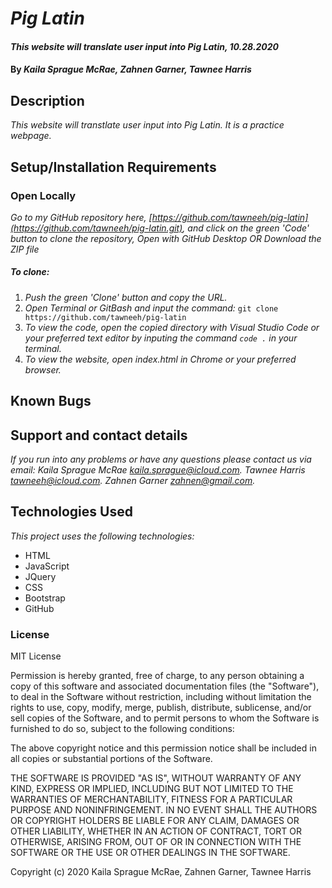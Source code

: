 # _Pig Latin_

#### _This website will translate user input into Pig Latin, 10.28.2020_

#### By _**Kaila Sprague McRae, Zahnen Garner, Tawnee Harris**_

## Description

_This website will transtlate user input into Pig Latin. It is a practice webpage._

## Setup/Installation Requirements

### Open Locally

_Go to my GitHub repository here, [https://github.com/tawneeh/pig-latin](https://github.com/tawneeh/pig-latin.git), and click on the green 'Code' button to clone the repository, Open with GitHub Desktop OR Download the ZIP file_

##### To clone:
1. _Push the green 'Clone' button and copy the URL._
2. _Open Terminal or GitBash and input the command:_ `git clone https://github.com/tawneeh/pig-latin`
3. _To view the code, open the copied directory with Visual Studio Code or your preferred text editor by inputing the command `code .` in your terminal._
4. _To view the website, open index.html in Chrome or your preferred browser._

## Known Bugs

## Support and contact details

_If you run into any problems or have any questions please contact us via email:_
_Kaila Sprague McRae [kaila.sprague@icloud.com](mailto:kaila.sprague@icloud.com)._
_Tawnee Harris [tawneeh@icloud.com](mailto:tawneeh@icloud.com)._
_Zahnen Garner [zahnen@gmail.com](mailto:zahnen@gmail.com)._

## Technologies Used

_This project uses the following technologies:_

- HTML
- JavaScript
- JQuery
- CSS
- Bootstrap
- GitHub

### License

MIT License

Permission is hereby granted, free of charge, to any person obtaining a copy
of this software and associated documentation files (the "Software"), to deal
in the Software without restriction, including without limitation the rights
to use, copy, modify, merge, publish, distribute, sublicense, and/or sell
copies of the Software, and to permit persons to whom the Software is
furnished to do so, subject to the following conditions:

The above copyright notice and this permission notice shall be included in all
copies or substantial portions of the Software.

THE SOFTWARE IS PROVIDED "AS IS", WITHOUT WARRANTY OF ANY KIND, EXPRESS OR
IMPLIED, INCLUDING BUT NOT LIMITED TO THE WARRANTIES OF MERCHANTABILITY,
FITNESS FOR A PARTICULAR PURPOSE AND NONINFRINGEMENT. IN NO EVENT SHALL THE
AUTHORS OR COPYRIGHT HOLDERS BE LIABLE FOR ANY CLAIM, DAMAGES OR OTHER
LIABILITY, WHETHER IN AN ACTION OF CONTRACT, TORT OR OTHERWISE, ARISING FROM,
OUT OF OR IN CONNECTION WITH THE SOFTWARE OR THE USE OR OTHER DEALINGS IN THE
SOFTWARE.

Copyright (c) 2020 Kaila Sprague McRae, Zahnen Garner, Tawnee Harris